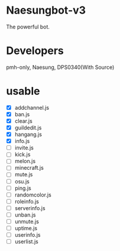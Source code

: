 # Naesungbot-v3
The powerful bot.

#  Developers
pmh-only, Naesung, DPS0340(With Source)

# usable
- [x] addchannel.js
- [x] ban.js
- [x] clear.js
- [x] guildedit.js
- [x] hangang.js
- [x] info.js
- [ ] invite.js
- [ ] kick.js
- [ ] melon.js
- [ ] minecraft.js
- [ ] mute.js
- [ ] osu.js
- [ ] ping.js
- [ ] randomcolor.js
- [ ] roleinfo.js
- [ ] serverinfo.js
- [ ] unban.js
- [ ] unmute.js
- [ ] uptime.js
- [ ] userinfo.js
- [ ] userlist.js
